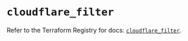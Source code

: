 # `cloudflare_filter`

Refer to the Terraform Registry for docs: [`cloudflare_filter`](https://registry.terraform.io/providers/cloudflare/cloudflare/5.7.0/docs/resources/filter).
